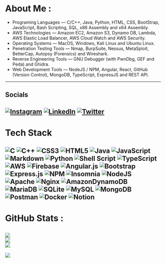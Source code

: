 # About Me :
* Programing Languages — C/C++, Java, Python, HTML, CSS, BootStrap, JavaScript, Bash Scripting, SQL, x86 Assembly and x64 Assembly.
* AWS Technologies — Amazon EC2, Amazon S3, Dynamo DB, Lambda, AWS Elastic Load Balancer, AWS Cloud Watch and AWS Security.
* Operating Systems — MacOS, Windows, Kali Linux and Ubuntu Linux.
* Penetration Testing Tools — Nmap, BurpSuite, Nessus, MetaSploit, BetterCap, Autopsy (Forensics) and Wireshark.
* Reverse Engineering Tools — GNU Debugger (with PwnDbg, GEF and Peda) and Ghidra.
* Web Development Tools — NodeJS / NPM, Angular, React, GitHub (Version Control), MongoDB, TypeScript, ExpressJS and REST API.
---
## Socials
[![Instagram](https://img.shields.io/badge/Instagram-%23E4405F.svg?logo=Instagram&logoColor=white)](https://instagram.com/sp.arsh) [![LinkedIn](https://img.shields.io/badge/LinkedIn-%230077B5.svg?logo=linkedin&logoColor=white)](https://linkedin.com/in/sparshxmehta) [![Twitter](https://img.shields.io/badge/Twitter-%231DA1F2.svg?logo=Twitter&logoColor=white)](https://twitter.com/sparshmehta) 
---
# Tech Stack
![C](https://img.shields.io/badge/c-%2300599C.svg?style=flat&logo=c&logoColor=white) ![C++](https://img.shields.io/badge/c++-%2300599C.svg?style=flat&logo=c%2B%2B&logoColor=white) ![CSS3](https://img.shields.io/badge/css3-%231572B6.svg?style=flat&logo=css3&logoColor=white) ![HTML5](https://img.shields.io/badge/html5-%23E34F26.svg?style=flat&logo=html5&logoColor=white) ![Java](https://img.shields.io/badge/java-%23ED8B00.svg?style=flat&logo=java&logoColor=white) ![JavaScript](https://img.shields.io/badge/javascript-%23323330.svg?style=flat&logo=javascript&logoColor=%23F7DF1E) ![Markdown](https://img.shields.io/badge/markdown-%23000000.svg?style=flat&logo=markdown&logoColor=white) ![Python](https://img.shields.io/badge/python-3670A0?style=flat&logo=python&logoColor=ffdd54) ![Shell Script](https://img.shields.io/badge/shell_script-%23121011.svg?style=flat&logo=gnu-bash&logoColor=white) ![TypeScript](https://img.shields.io/badge/typescript-%23007ACC.svg?style=flat&logo=typescript&logoColor=white) ![AWS](https://img.shields.io/badge/AWS-%23FF9900.svg?style=flat&logo=amazon-aws&logoColor=white) ![Firebase](https://img.shields.io/badge/firebase-%23039BE5.svg?style=flat&logo=firebase) ![Angular.js](https://img.shields.io/badge/angular.js-%23E23237.svg?style=flat&logo=angularjs&logoColor=white) ![Bootstrap](https://img.shields.io/badge/bootstrap-%23563D7C.svg?style=flat&logo=bootstrap&logoColor=white) ![Express.js](https://img.shields.io/badge/express.js-%23404d59.svg?style=flat&logo=express&logoColor=%2361DAFB) ![NPM](https://img.shields.io/badge/NPM-%23000000.svg?style=flat&logo=npm&logoColor=white) ![Insomnia](https://img.shields.io/badge/Insomnia-black?style=flat&logo=insomnia&logoColor=5849BE) ![NodeJS](https://img.shields.io/badge/node.js-6DA55F?style=flat&logo=node.js&logoColor=white) ![Apache](https://img.shields.io/badge/apache-%23D42029.svg?style=flat&logo=apache&logoColor=white) ![Nginx](https://img.shields.io/badge/nginx-%23009639.svg?style=flat&logo=nginx&logoColor=white) ![AmazonDynamoDB](https://img.shields.io/badge/Amazon%20DynamoDB-4053D6?style=flat&logo=Amazon%20DynamoDB&logoColor=white) ![MariaDB](https://img.shields.io/badge/MariaDB-003545?style=flat&logo=mariadb&logoColor=white) ![SQLite](https://img.shields.io/badge/sqlite-%2307405e.svg?style=flat&logo=sqlite&logoColor=white) ![MySQL](https://img.shields.io/badge/mysql-%2300f.svg?style=flat&logo=mysql&logoColor=white) ![MongoDB](https://img.shields.io/badge/MongoDB-%234ea94b.svg?style=flat&logo=mongodb&logoColor=white) ![Postman](https://img.shields.io/badge/Postman-FF6C37?style=flat&logo=postman&logoColor=white) ![Docker](https://img.shields.io/badge/docker-%230db7ed.svg?style=flat&logo=docker&logoColor=white) ![Notion](https://img.shields.io/badge/Notion-%23000000.svg?style=flat&logo=notion&logoColor=white)
---
# GitHub Stats :
![](https://github-readme-stats.vercel.app/api?username=hutgrabber&theme=city_light&hide_border=true&include_all_commits=true&count_private=true)<br/>
![](https://github-readme-streak-stats.herokuapp.com/?user=hutgrabber&theme=city_light&hide_border=true)<br/>
![](https://github-readme-stats.vercel.app/api/top-langs/?username=hutgrabber&theme=city_light&hide_border=true&include_all_commits=true&count_private=true&layout=compact)
---
[![](https://visitcount.itsvg.in/api?id=hutgrabber&icon=5&color=3)](https://visitcount.itsvg.in)

